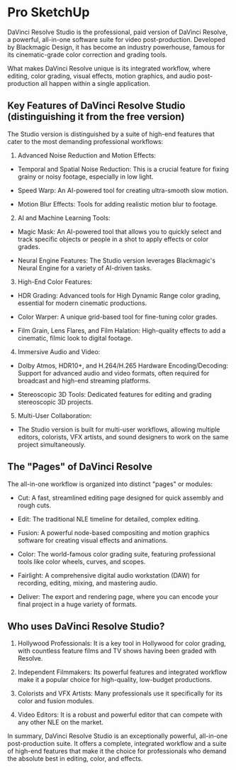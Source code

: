 # Pro SketchUp 
DaVinci Resolve Studio is the professional, paid version of DaVinci Resolve, a powerful, all-in-one software suite for video post-production. Developed by Blackmagic Design, it has become an industry powerhouse, famous for its cinematic-grade color correction and grading tools.


What makes DaVinci Resolve unique is its integrated workflow, where editing, color grading, visual effects, motion graphics, and audio post-production all happen within a single application.

## Key Features of DaVinci Resolve Studio (distinguishing it from the free version)
The Studio version is distinguished by a suite of high-end features that cater to the most demanding professional workflows:

1. Advanced Noise Reduction and Motion Effects:

- Temporal and Spatial Noise Reduction: This is a crucial feature for fixing grainy or noisy footage, especially in low light.

- Speed Warp: An AI-powered tool for creating ultra-smooth slow motion.

- Motion Blur Effects: Tools for adding realistic motion blur to footage.

2. AI and Machine Learning Tools:

- Magic Mask: An AI-powered tool that allows you to quickly select and track specific objects or people in a shot to apply effects or color grades.

- Neural Engine Features: The Studio version leverages Blackmagic's Neural Engine for a variety of AI-driven tasks.

3. High-End Color Features:

- HDR Grading: Advanced tools for High Dynamic Range color grading, essential for modern cinematic productions.

- Color Warper: A unique grid-based tool for fine-tuning color grades.

- Film Grain, Lens Flares, and Film Halation: High-quality effects to add a cinematic, filmic look to digital footage.

4. Immersive Audio and Video:

- Dolby Atmos, HDR10+, and H.264/H.265 Hardware Encoding/Decoding: Support for advanced audio and video formats, often required for broadcast and high-end streaming platforms.

- Stereoscopic 3D Tools: Dedicated features for editing and grading stereoscopic 3D projects.

5. Multi-User Collaboration:

- The Studio version is built for multi-user workflows, allowing multiple editors, colorists, VFX artists, and sound designers to work on the same project simultaneously.

## The "Pages" of DaVinci Resolve
The all-in-one workflow is organized into distinct "pages" or modules:

- Cut: A fast, streamlined editing page designed for quick assembly and rough cuts.

- Edit: The traditional NLE timeline for detailed, complex editing.

- Fusion: A powerful node-based compositing and motion graphics software for creating visual effects and animations.

- Color: The world-famous color grading suite, featuring professional tools like color wheels, curves, and scopes.

- Fairlight: A comprehensive digital audio workstation (DAW) for recording, editing, mixing, and mastering audio.

- Deliver: The export and rendering page, where you can encode your final project in a huge variety of formats.

## Who uses DaVinci Resolve Studio?
1. Hollywood Professionals: It is a key tool in Hollywood for color grading, with countless feature films and TV shows having been graded with Resolve.

2. Independent Filmmakers: Its powerful features and integrated workflow make it a popular choice for high-quality, low-budget productions.

3. Colorists and VFX Artists: Many professionals use it specifically for its color and fusion modules.

4. Video Editors: It is a robust and powerful editor that can compete with any other NLE on the market.

In summary, DaVinci Resolve Studio is an exceptionally powerful, all-in-one post-production suite. It offers a complete, integrated workflow and a suite of high-end features that make it the choice for professionals who demand the absolute best in editing, color, and effects.

